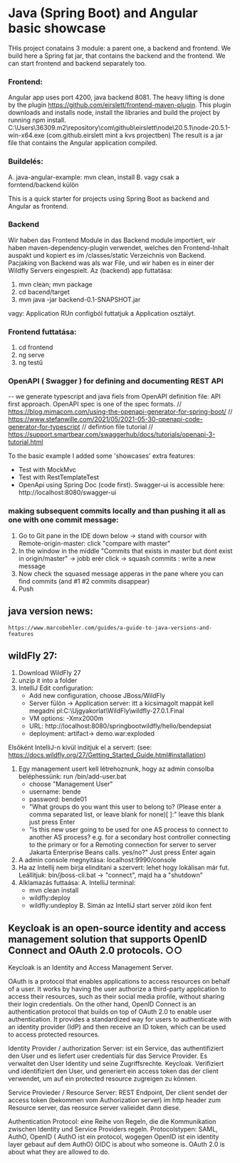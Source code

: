 # Java (Spring Boot) and Angular basic showcase
THis project conatains 3 module: a parent one, a backend and frontend.
We build here a Spring fat jar, that contains the backend and the frontend.
We can start frontend and backend separately too.

### Frontend:
Angular app uses port 4200, java backend 8081.
The heavy lifting is done by the plugin https://github.com/eirslett/frontend-maven-plugin. This plugin downloads and installs node, install the libraries and build the project by running npm install.
C:\Users\36309\.m2\repository\com\github\eirslett\node\20.5.1\node-20.5.1-win-x64.exe
(com.github.eirslett mint a kvs projectben)
The result is a jar file that contains the Angular application compiled.

### Buildelés:
A. java-angular-example: mvn clean, install
B. vagy csak a forntend/backend külön 

This is a quick starter for projects using Spring Boot as backend and Angular as frontend.

### Backend
Wir haben das Frontend Module in das Backend module importiert, wir haben maven-dependency-plugin verwendet, welches den Frontend-Inhalt auspakt und kopiert es im /classes/static Verzeichnis von Backend.
Pacjaking von Backend was als war File, und wir haben es in einer der Wildfly Servers eingespielt.
Az (backend) app futtatása:
1. mvn clean; mvn package
2. cd bacend/target
3. mvn java -jar backend-0.1-SNAPSHOT.jar

vagy: Application RUn configból futtatjuk a Application osztályt.

### Frontend futtatása:
1. cd frontend
2. ng serve
3. ng testű

### OpenAPI ( Swagger ) for defining and documenting REST API
-- we generate typescript and java fiels from OpenAPI definition file: API first approach. OpenAPI spec is one of the spec formats.
// https://blog.mimacom.com/using-the-openapi-generator-for-spring-boot/
// https://www.stefanwille.com/2021/05/2021-05-30-openapi-code-generator-for-typescript
// defintion file tutorial
// https://support.smartbear.com/swaggerhub/docs/tutorials/openapi-3-tutorial.html


To the basic example I added some 'showcases' extra features:
- Test with MockMvc
- Test with RestTemplateTest
- OpenApi using Spring Doc (code first). Swagger-ui is accessible here: http://localhost:8080/swagger-ui

### making subsequent commits locally and than pushing it all as one with one commit message:
1. Go to Git pane in the IDE down below -> stand with coursor with Remote-origin-master: click "compare with master"
2. In the window in the middle "Commits that exists in master but dont exist in origin/master" -> jobb erér click -> squash commits : write a new message
3. Now check the squased message apperas  in the pane where you can find commits (and #1 #2 commits disappear)
4. Push

## java version news:
    https://www.marcobehler.com/guides/a-guide-to-java-versions-and-features

## wildFly 27:

1. Download WildFly 27
2. unzip it into a folder
3. IntelliJ Edit configuration:
    -	Add new configuration, choose JBoss/WildFly
    -	Server fülön -> Application server: itt a kicsimagolt mappát kell megadni pl:C:\Ujgyakorlat\WildFly\wildfly-27.0.1.Final
    -	VM options: -Xmx2000m
    -	URL: http://localhost:8080/springbootwildfly/hello/bendepsiat
    -   deployment: artifact-> demo.war:exploded


Elsőként IntelliJ-n kívül inditjuk el a servert: (see: https://docs.wildfly.org/27/Getting_Started_Guide.html#installation)
1.	Egy management usert kell létrehoznunk, hogy az admin consolba beléphessünk:
      run /bin/add-user.bat
    -	choose "Management User"
    -	username: bende
    -   password: bende01
    -	"What groups do you want this user to belong to? (Please enter a comma separated list, or leave blank for none)[  ]:"
         leave this blank just press Enter
    -	"Is this new user going to be used for one AS process to connect to another AS process?
         e.g. for a secondary host controller connecting to the primary or for a Remoting connection for server to server Jakarta Enterprise Beans calls.
         yes/no?"
         Just press Enter again
2.	A admin console megnyitása: localhost:9990/console
3.	Ha az Intellij nem birja elinditani a szervert: lehet hogy lokálisan már fut.
      Leállitjuk: bin/jboss-cli.bat -> "connect", majd ha a "shutdown"
4.	Alklamazás futtaása:
      A.
      IntelliJ terminal:
    -	mvn clean install
    -	wildfly:deploy
    -	wildfly:undeploy
         B.
         Simán az IntelliJ start server zöld ikon fent

## Keycloak is an open-source identity and access management solution that supports OpenID Connect and OAuth 2.0 protocols. ○○
Keycloak is an Identity and Access Management Server.

OAuth is a protocol that enables applications to access resources on behalf of a user. It works by having the user authorize a third-party application
to access their resources, such as their social media profile, without sharing their login credentials.
On the other hand, OpenID Connect is an authentication protocol that builds on top of OAuth 2.0 to enable user authentication.
It provides a standardized way for users to authenticate with an identity provider (IdP) and then receive an ID token, which can be used to access protected resources.

Identity Provider / authorization Server: ist ein Service, das authentifiziert den User und es liefert user credentials für das Service Provider. Es verwaltet den User Identity und seine
Zugriffsrechte. Keycloak. Verifiziert und identifiziert den User, und generiert ein access token das der client verwendet, um auf ein protected resource zugreigen zu können.

Service Provieder / Resource Server: REST Endpoint, Der client sendet der access token (bekommen vom Authorization server) im http header zum Resource server, das
reosurce server valieidet dann diese.

Authentication Protocol: eine Reihe von Regeln, die die Kommunikation zwischen Identity und Service Providers regeln. Protocolstypen: SAML, AuthO, OpenID ( AuthO ist ein
protocol, wogegen OpenID ist ein identity layer gebaut auf dem AuthO)
OIDC is about who someone is. OAuth 2.0 is about what they are allowed to do.
		